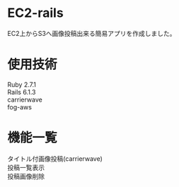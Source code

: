 # EC2-rails
EC2上からS3へ画像投稿出来る簡易アプリを作成しました。

# 使用技術
Ruby 2.7.1  
Rails 6.1.3  
carrierwave  
fog-aws  

# 機能一覧
タイトル付画像投稿(carrierwave)  
投稿一覧表示  
投稿画像削除



